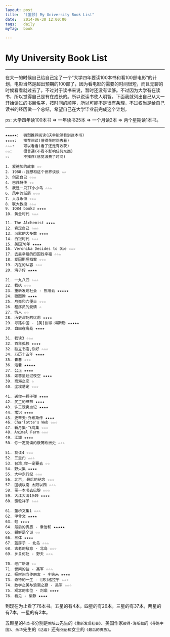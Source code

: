```yaml
---
layout: post
title:  "[置顶] My University Book List"
date:   2014-06-30 12:00:00
tags:	daily
myTag:	book	

---
```



# My University Book List

------------------------------

在大一的时候自己给自己定了一个“大学四年要读100本书和看100部电影”的计划，电影当然是超出预期的100部了，因为看电影的需要的时间很短，而且无聊的时候看看就过去了。不过对于读书来说，暂时还没有读够。不过因为大学有在读书，所以觉得自己是有在成长的。所以说读书使人明智。下面我就列出自己从大一开始读过的书目名字，按时间的顺序，所以可能不是很有条理，不过权当是给自己读书的经历做一个总结，希望自己在大学毕业前完成这个计划。

ps: 大学四年读100本书 => 一年读书25本 => 一个月读2本 => 两个星期读1本书。

------------------------------


	★★★★★:	强烈推荐阅读(庆幸能够看到这本书)
	★★★★:	推荐阅读(值得花时间去看)
	☆☆☆:	可以看看(看了还是有收获)
	☆☆:		很普通(不看不影响任何东西)
	☆:		不推荐(感觉浪费了时间)

	1. 爱德加的故事 ☆☆
	2. 1988--我想和这个世界谈谈 ☆☆
	3. 创造自己 ☆☆☆
	4. 巴菲特传 ☆☆
	5. 我是一只IT小小鸟 ☆☆☆
	6. 风中的纸屑 ☆☆☆
	7. 人与永恒 ☆☆☆
	8. 联大教授 ☆☆☆
	9. 1Q84 book3 ★★★★
	10. 黄金时代 ☆☆☆

	11. The Alchemist ★★★★
	12. 肯定自己 ☆☆☆
	13. 沉默的大多数 ★★★★
	14. 白银时代 ☆☆☆
	15. 美国70年 ★★★★
	16. Veronika Decides to Die ☆☆☆
	17. 去最幸福的四国找幸福 ☆☆☆
	18. 爱因斯坦档案 ☆☆☆
	19. 内在的从容 ☆☆☆
	20. 海子传 ★★★★

	21. 一九八四 ☆☆☆
	22. 我执 ☆☆☆
	23. 重新发现社会 - 熊培云 ★★★★★
	24. 狼图腾 ★★★★
	25. 月亮和六便士 ☆☆☆
	26. 程序员的爱情 ☆
	27. 情人 ☆☆
	28. 历史深处的忧虑 ★★★★
	29. 寻路中国 - [美]彼得·海斯勒 ★★★★★
	30. 自由在高处 ★★★★

	31. 我读3 ☆☆☆
	32. 百年孤独 ★★★★
	32. 独立书店,你好 ☆☆☆
	34. 万历十五年 ★★★★
	35. 青春 ☆☆☆
	36. 活着 ★★★★★
	37. 公正 ★★★★
	38. 如彗星划过夜空 ★★★★
	39. 商海之恋 ☆
	40. 尘埃落定 ☆☆☆

	41. 送你一颗子弹 ★★★★
	42. 民主的细节 ★★★★
	43. 许三观卖血记 ★★★★
	44. 常识 ★★★★
	45. 史蒂夫·乔布斯传 ★★★★
	46. Charlotte's Web ☆☆☆
	47. 新月集·飞鸟集 ☆☆☆
	48. Animal Farm ☆☆☆
	49. 江城 ★★★★
	50. 你一定爱读的极简欧洲史 ☆☆☆

	51. 我读4 ☆☆☆
	52. 三重门 ☆☆☆
	53. 台湾,你一定要去 ☆☆
	54. 野火集 ★★★★
	55. 大中东行纪 ☆☆☆
	56. 北京, 最后的纪念 ☆☆☆
	57. 国境以南 太阳以西 ☆☆☆
	58. 带一本书去巴黎 ☆☆☆
	59. 大江大海1949 ★★★★
	60. 骆驼祥子 ☆☆☆

	61. 董桥文集1 ☆☆☆
	62. 甲骨文 ★★★★
	63. 蛙 ★★★★
	64. 最后的贵族 - 章诒和 ★★★★★
	65. 朝鲜是个谜 ☆☆
	66. 三体 ★★★★
	67. 蓝房子 - 北岛 ☆☆☆
	68. 古老的敌意 - 北岛 ☆☆☆
	69. 乡关何处 - 野夫 ☆☆☆

	70. 老广新游 ☆☆
	71. 世间的盐 - 高军 ☆☆☆
	72. 把时间当作朋友 - 李笑来 ★★★★
	73. 奇特的一生 - [苏]格拉宁 ☆☆☆
	74. 数学之美与浪潮之巅 - 吴军 ☆☆☆
	75. 观念的水位 - 刘瑜 ★★★★
	76. 看见 - 柴静 ★★★★

到现在为止看了76本书。五星的有4本，四星的有26本，三星的有37本，两星的有7本，一星的有2本。

五颗星的4本书分别是`熊培云`先生的`《重新发现社会》`、美国作家`彼得·海斯勒`的`《寻路中国》`、`余华`先生的`《活着》`还有`张诒和`女士的`《最后的贵族》`。

